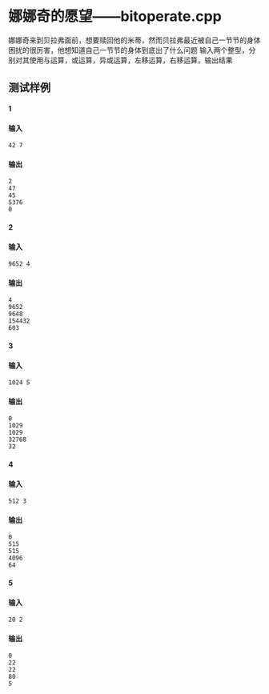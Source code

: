 # 娜娜奇的愿望——bitoperate.cpp
娜娜奇来到贝拉弗面前，想要赎回他的米蒂，然而贝拉弗最近被自己一节节的身体困扰的很厉害，他想知道自己一节节的身体到底出了什么问题
输入两个整型，分别对其使用与运算，或运算，异或运算，左移运算，右移运算，输出结果
## 测试样例
#### 1
#### 输入
```
42 7
```
#### 输出
```
2
47
45
5376
0
```
#### 2
#### 输入
```
9652 4
```
#### 输出
```
4
9652
9648
154432
603
```
#### 3
#### 输入
```
1024 5
```
#### 输出
```
0
1029
1029
32768
32
```
#### 4
#### 输入
```
512 3
```
#### 输出
```
0
515
515
4096
64
```
#### 5
#### 输入
```
20 2
```
#### 输出
```
0
22
22
80
5
```
